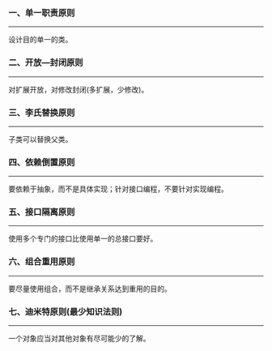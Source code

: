 ### 一、单一职责原则

---

设计目的单一的类。



### 二、开放—封闭原则

---

对扩展开放，对修改封闭(多扩展，少修改)。



### 三、李氏替换原则

---

子类可以替换父类。



### 四、依赖倒置原则

---

要依赖于抽象，而不是具体实现；针对接口编程，不要针对实现编程。



### 五、接口隔离原则

---

使用多个专门的接口比使用单一的总接口要好。



### 六、组合重用原则

---

要尽量使用组合，而不是继承关系达到重用的目的。



### 七、迪米特原则(最少知识法则)

---

一个对象应当对其他对象有尽可能少的了解。